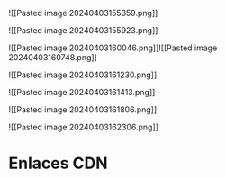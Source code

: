 ![[Pasted image 20240403155359.png]]

![[Pasted image 20240403155923.png]]

![[Pasted image 20240403160046.png]]![[Pasted image 20240403160748.png]]

![[Pasted image 20240403161230.png]]

![[Pasted image 20240403161413.png]]

![[Pasted image 20240403161806.png]]

![[Pasted image 20240403162306.png]]

# Enlaces CDN
